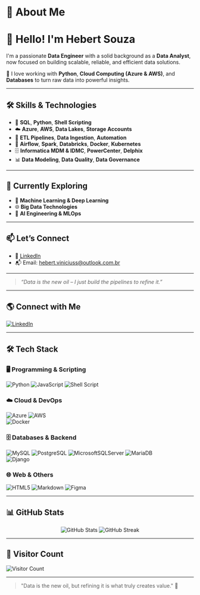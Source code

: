 # 🚀 About Me

# 👋 Hello! I'm **Hebert Souza**

I'm a passionate **Data Engineer** with a solid background as a **Data Analyst**, now focused on building scalable, reliable, and efficient data solutions.

🚀 I love working with **Python**, **Cloud Computing (Azure & AWS)**, and **Databases** to turn raw data into powerful insights.

---

## 🛠️ Skills & Technologies

- 💾 **SQL**, **Python**, **Shell Scripting**
- ☁️ **Azure**, **AWS**, **Data Lakes**, **Storage Accounts**
- 🔄 **ETL Pipelines**, **Data Ingestion**, **Automation**
- 🧰 **Airflow**, **Spark**, **Databricks**, **Docker**, **Kubernetes**
- 🗄️ **Informatica MDM & IDMC**, **PowerCenter**, **Delphix**
- 📊 **Data Modeling**, **Data Quality**, **Data Governance**

---

## 🌱 Currently Exploring

- 🤖 **Machine Learning & Deep Learning**
- 🌐 **Big Data Technologies**
- 🧠 **AI Engineering & MLOps**

---

## 📫 Let’s Connect

- 💼 [LinkedIn](https://www.linkedin.com/in/hebert-souza/)
- 📬 Email: hebert.viniciuss@outlook.com.br

---

> _“Data is the new oil – I just build the pipelines to refine it.”_



---

## 🌎 Connect with Me
[![LinkedIn](https://img.shields.io/badge/LinkedIn-%230077B5.svg?style=for-the-badge&logo=linkedin&logoColor=white)](https://linkedin.com/in/hebert-souza/)  

---

## 🛠 Tech Stack

### 🖥️ Programming & Scripting
![Python](https://img.shields.io/badge/python-%233776AB.svg?style=for-the-badge&logo=python&logoColor=white) 
![JavaScript](https://img.shields.io/badge/javascript-%23F7DF1E.svg?style=for-the-badge&logo=javascript&logoColor=black) 
![Shell Script](https://img.shields.io/badge/shell_script-%23121011.svg?style=for-the-badge&logo=gnu-bash&logoColor=white)  

### ☁️ Cloud & DevOps
![Azure](https://img.shields.io/badge/Azure-%230072C6.svg?style=for-the-badge&logo=azure-devops&logoColor=white)
![AWS](https://img.shields.io/badge/AWS-%23FF9900.svg?style=for-the-badge&logo=amazon-aws&logoColor=white)  
![Docker](https://img.shields.io/badge/Docker-%230db7ed.svg?style=for-the-badge&logo=docker&logoColor=white) 

### 🗄️ Databases & Backend
![MySQL](https://img.shields.io/badge/MySQL-%2300f.svg?style=for-the-badge&logo=mysql&logoColor=white) 
![PostgreSQL](https://img.shields.io/badge/PostgreSQL-%23316192.svg?style=for-the-badge&logo=postgresql&logoColor=white) 
![MicrosoftSQLServer](https://img.shields.io/badge/Microsoft%20SQL%20Server-CC2927?style=for-the-badge&logo=microsoft%20sql%20server&logoColor=white) 
![MariaDB](https://img.shields.io/badge/MariaDB-%23003545.svg?style=for-the-badge&logo=mariadb&logoColor=white)  
![Django](https://img.shields.io/badge/Django-%23092E20.svg?style=for-the-badge&logo=django&logoColor=white)  

### 🌐 Web & Others
![HTML5](https://img.shields.io/badge/HTML5-%23E34F26.svg?style=for-the-badge&logo=html5&logoColor=white) 
![Markdown](https://img.shields.io/badge/Markdown-%23000000.svg?style=for-the-badge&logo=markdown&logoColor=white) 
![Figma](https://img.shields.io/badge/Figma-%23F24E1E.svg?style=for-the-badge&logo=figma&logoColor=white) 

---
## 📊 GitHub Stats
<div align="center">

![GitHub Stats](https://github-readme-stats.vercel.app/api?username=hebertsouzaa&show_icons=true&theme=radical&hide_border=true&count_private=true)
![GitHub Streak](https://github-readme-streak-stats.herokuapp.com/?user=hebertsouzaa&theme=radical&hide_border=true)

</div>

---

## 🎯 Visitor Count
![Visitor Count](https://komarev.com/ghpvc/?username=hebertsouzaa&style=for-the-badge)

---

> "Data is the new oil, but refining it is what truly creates value." 🚀
